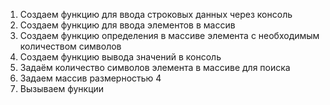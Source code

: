 1. Создаем функцию для ввода строковых данных через консоль
2. Создаем функцию для ввода элементов в массив
3. Создаем функцию определения в массиве элемента с необходимым количеством символов
4. Создаем функцию вывода значений в консоль
5. Задаём количество символов элемента в массиве для поиска
6. Задаем массив размерностью 4
7. Вызываем функции
